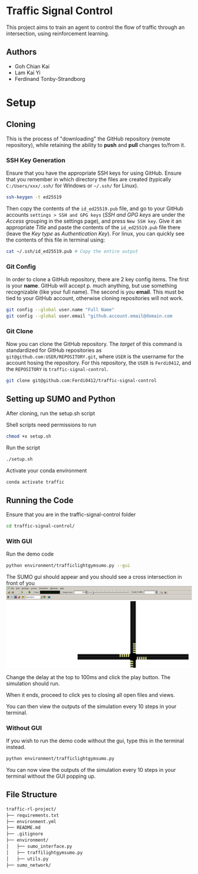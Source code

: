 # Traffic Signal Control

This project aims to train an agent to control the flow of traffic through an intersection, using reinforcement learning.

## Authors

- Goh Chian Kai
- Lam Kai Yi
- Ferdinand Tonby-Strandborg

# Setup

## Cloning

This is the process of "downloading" the GitHub repository (remote repository), while retaining the ability to **push** and **pull** changes to/from it.

### SSH Key Generation

Ensure that you have the appropriate SSH keys for using GitHub. Ensure that you remember in which directory the files are created (typically `C:/Users/xxx/.ssh/` for Windows or `~/.ssh/` for Linux).

```sh
ssh-keygen -t ed25519
```

Then copy the contents of the `id_ed25519.pub` file, and go to your GitHub accounts `settings > SSH and GPG keys` (_SSH and GPG keys_ are under the _Access_ grouping in the settings page), and press `New SSH key`. Give it an appropriate _Title_ and paste the contents of the `id_ed25519.pub` file there (leave the _Key type_ as _Authentication Key_). For linux, you can quickly see the contents of this file in terminal using:

```sh
cat ~/.ssh/id_ed25519.pub # Copy the entire output
```

### Git Config

In order to clone a GitHub repository, there are 2 key config items. The first is your **name**. GitHub will accept p. much anything, but use something recognizable (like your full name). The second is you **email**. This must be tied to your GitHub account, otherwise cloning repositories will not work.

```sh
git config --global user.name "Full Name"
git config --global user.email "github.account.email@domain.com
```

### Git Clone

Now you can clone the GitHub repository. The _target_ of this command is standardized for GitHub repositories as `git@github.com:USER/REPOSITORY.git`, where `USER` is the username for the account hosing the repository. For this repository, the `USER` is `Ferdi0412`, and the `REPOSITORY` is `traffic-signal-control`.

```sh
git clone git@github.com:Ferdi0412/traffic-signal-control
```

## Setting up SUMO and Python

After cloning, run the setup.sh script

Shell scripts need permissions to run

```sh
chmod +x setup.sh
```

Run the script

```sh
./setup.sh
```

Activate your conda environment

```sh
conda activate traffic
```

## Running the Code

Ensure that you are in the traffic-signal-control folder

```sh
cd traffic-signal-control/
```

### With GUI

Run the demo code

```sh
python environment/trafficlightgymsumo.py --gui
```

The SUMO gui should appear and you should see a cross intersection in front of you
![SUMO Gui](image.png)

Change the delay at the top to 100ms and click the play button. The simulation should run.

When it ends, proceed to click yes to closing all open files and views.

You can then view the outputs of the simulation every 10 steps in your terminal.

### Without GUI

If you wish to run the demo code without the gui, type this in the terminal instead.

```sh
python environment/trafficlightgymsumo.py
```

You can now view the outputs of the simulation every 10 steps in your terminal without the GUI popping up.

## File Structure

```txt
traffic-rl-project/
├── requirements.txt
├── environment.yml
├── README.md
├── .gitignore
├── environment/
│   ├── sumo_interface.py
│   ├── traffilightgymsumo.py
│   ├── utils.py
├── sumo_network/
```
